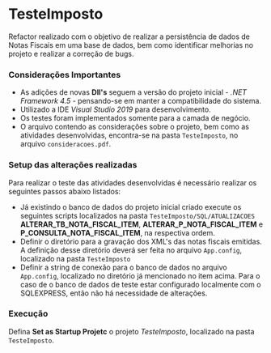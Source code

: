 # TesteImposto

Refactor realizado com o objetivo de realizar a persistência de dados de Notas Fiscais em uma base de dados, bem como identificar melhorias no projeto e realizar a correção de bugs.

### Considerações Importantes

* As adições de novas **Dll's** seguem a versão do projeto inicial - *.NET Framework 4.5* - pensando-se em manter a compatibilidade do sistema.
* Utilizado a IDE *Visual Studio 2019* para desenvolvimento.
* Os testes foram implementados somente para a camada de negócio.
* O arquivo contendo as considerações sobre o projeto, bem como as atividades desenvolvidas, encontra-se na pasta `TesteImposto`, no arquivo `consideracoes.pdf`.

### Setup das alterações realizadas

Para realizar o teste das atividades desenvolvidas é necessário realizar os seguintes passos abaixo listados:
* Já existindo o banco de dados do projeto inicial criado execute os seguintes scripts localizados na pasta `TesteImposto/SQL/ATUALIZACOES` **ALTERAR_TB_NOTA_FISCAL_ITEM**, **ALTERAR_P_NOTA_FISCAL_ITEM** e **P_CONSULTA_NOTA_FISCAL_ITEM**, na respectiva ordem.
* Definir o diretório para a gravação dos XML's das notas fiscais emitidas. A definição desse diretório deverá ser feita no arquivo `App.config`, localizado na pasta `TesteImposto`
* Definir a string de conexão para o banco de dados no arquivo `App.config`, localizado no diretório já mencionado no item acima. Para o caso de o banco de dados de teste estar configurado localmente com o SQLEXPRESS, então não há necessidade de alterações.

### Execução

Defina **Set as Startup Projetc** o projeto *TesteImposto*, localizado na pasta `TesteImposto`.
